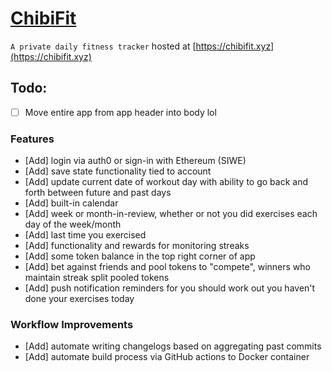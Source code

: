 # [ChibiFit](https://chibifit.xyz)

`A private daily fitness tracker` hosted at [https://chibifit.xyz](https://chibifit.xyz)

## Todo:
- [ ] Move entire app from app header into body lol

### Features
- [Add] login via auth0 or sign-in with Ethereum (SIWE)
- [Add] save state functionality tied to account
- [Add] update current date of workout day with ability to go back and forth between future and past days
- [Add] built-in calendar
- [Add] week or month-in-review, whether or not you did exercises each day of the week/month
- [Add] last time you exercised
- [Add] functionality and rewards for monitoring streaks
- [Add] some token balance in the top right corner of app
- [Add] bet against friends and pool tokens to "compete", winners who maintain streak split pooled tokens
- [Add] push notification reminders for you should work out you haven't done your exercises today

### Workflow Improvements
- [Add] automate writing changelogs based on aggregating past commits
- [Add] automate build process via GitHub actions to Docker container

